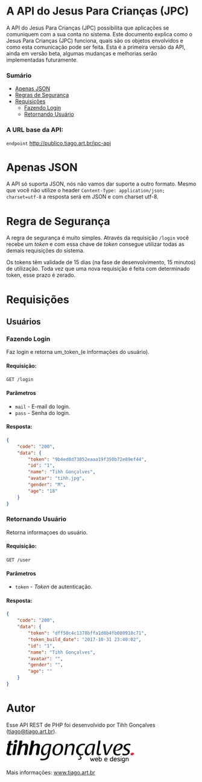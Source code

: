 # A API do Jesus Para Crianças (JPC)

A API do Jesus Para Crianças (JPC) possibilita que aplicações se comuniquem com a sua conta no sistema. Este documento explica como o Jesus Para Crianças (JPC) funciona, quais são os objetos envolvidos e como esta comunicação pode ser feita. Esta é a primeira versão da API, ainda em versão beta, algumas mudanças e melhorias serão implementadas futuramente.

### Sumário

- [Apenas JSON](#apenas-json)
- [Regras de Segurança](#regra-de-segurança)
- [Requisições](#requisições)
    - [Fazendo Login](#fazendo-login)
    - [Retornando Usuário](#retornando-usuário)

### A URL base da API:
 
```endpoint``` http://publico.tiago.art.br/jpc-api

# Apenas JSON

A API só suporta JSON, nós não vamos dar suporte a outro formato. Mesmo que você não utilize o header ```Content-Type: application/json; charset=utf-8``` a resposta será em JSON e com charset utf-8.

# Regra de Segurança

A regra de segurança é muito simples. Através da requisição ```/login``` você recebe um _token_ e com essa chave de _token_ consegue utilizar todas as demais requisições do sistema.

Os tokens têm validade de 15 dias (na fase de desenvolvimento, 15 minutos) de utilização. Toda vez que uma nova requisição é feita com determinado token, esse prazo é zerado.

# Requisições

## Usuários


### Fazendo Login
Faz login e retorna um_token_(e informações do usuário).

#### Requisição:

```GET /login```

#### Parâmetros
 - ```mail``` - E-mail do login.
 - ```pass``` - Senha do login.

#### Resposta:

```json
{
    "code": "200",
    "data": {
        "token": "9b4ed8d73052eaaa19f350b72e89ef44",
        "id": "1",
        "name": "Tihh Gonçalves",
        "avatar": "tihh.jpg",
        "gender": "M",
        "age": "18"
    }
}
```


### Retornando Usuário
Retorna informaçoes do usuário.


#### Requisição:

```GET /user```

#### Parâmetros
 - ```token``` - _Token_ de autenticação.

#### Resposta:

```json
{
    "code": "200",
    "data": {
        "token": "dff58c4c1378bffa1d8b4fb080918c71",
        "token_build_date": "2017-10-31 23:40:02",
        "id": "1",
        "name": "Tihh Gonçalves",
        "avatar": "",
        "gender": "",
        "age": ""
    }
}
```

# Autor

Esse API REST de PHP foi desenvolvido por Tihh Gonçalves (tiago@tiago.art.br).
 
![logo](https://raw.githubusercontent.com/tihhgoncalves/tihh.cliente.jpc.api-doc/master/logo.png)

Mais informações: www.tiago.art.br
